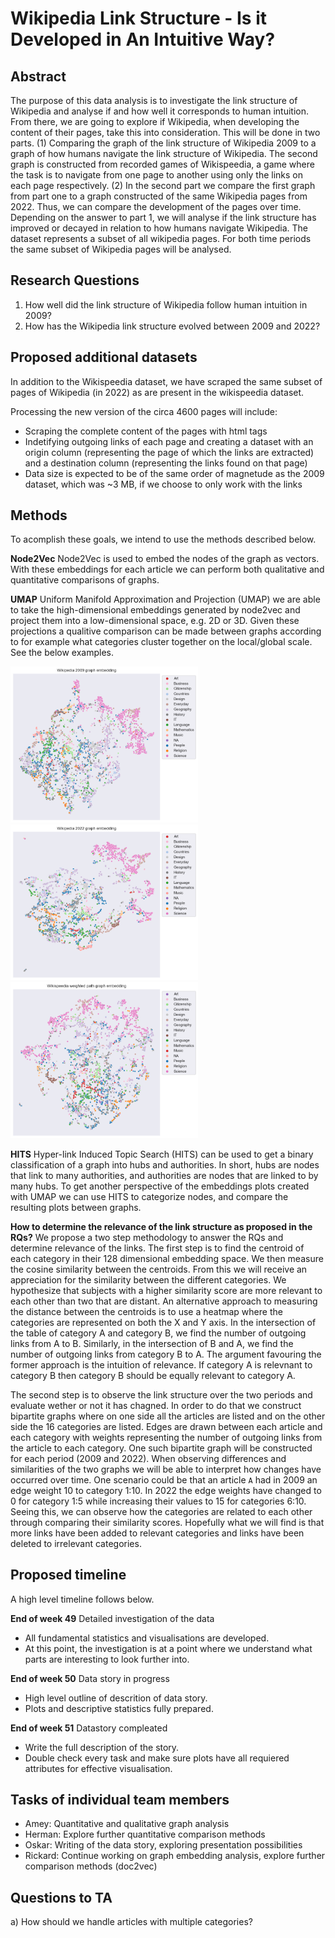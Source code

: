 # Wikipedia Link Structure - Is it Developed in An Intuitive Way?

## Abstract
The purpose of this data analysis is to investigate the link structure of Wikipedia and analyse if and how well it corresponds to human intuition. From there, we are going to explore if Wikipedia, when developing the content of their pages, take this into consideration. This will be done in two parts. (1) Comparing the graph of the link structure of Wikipedia 2009 to a graph of how humans navigate the link structure of Wikipedia. The second graph is constructed from recorded games of Wikispeedia, a game where the task is to navigate from one page to another using only the links on each page respectively. (2) In the second part we compare the first graph from part one to a graph constructed of the same Wikipedia pages from 2022. Thus, we can compare the development of the pages over time. Depending on the answer to part 1, we will analyse if the link structure has improved or decayed in relation to how humans navigate Wikipedia. The dataset represents a subset of all wikipedia pages. For both time periods the same subset of Wikipedia pages will be analysed.

## Research Questions
1. How well did the link structure of Wikipedia follow human intuition in 2009?
2. How has the Wikipedia link structure evolved between 2009 and 2022?

## Proposed additional datasets
In addition to the Wikispeedia dataset, we have scraped the same subset of pages of Wikipedia (in 2022) as are present in the wikispeedia dataset.

Processing the new version of the circa 4600 pages will include:
* Scraping the complete content of the pages with html tags
* Indetifying outgoing links of each page and creating a dataset with an origin column (representing the page of which the links are extracted) and a destination column (representing the links found on that page)
* Data size is expected to be of the same order of magnetude as the 2009 dataset, which was ~3 MB, if we choose to only work with the links


## Methods
To acomplish these goals, we intend to use the methods described below.

**Node2Vec**
Node2Vec is used to embed the nodes of the graph as vectors. With these embeddings for each article we can perform both qualitative and quantitative comparisons of graphs.

**UMAP**
Uniform Manifold Approximation and Projection (UMAP) we are able to take the high-dimensional embeddings generated by node2vec and project them into a low-dimensional space, e.g. 2D or 3D. Given these projections a qualitive comparison can be made between graphs according to for example what categories cluster together on the local/global scale. See the below examples.

<img src="images/2009_category.png" width="300"> <img src="images/2022_category.png" width="300"> <img src="images/wikispeedia_category.png" width="300">

**HITS**
Hyper-link Induced Topic Search (HITS) can be used to get a binary classification of a graph into hubs and authorities. In short, hubs are nodes that link to many authorities, and authorities are nodes that are linked to by many hubs. To get another perspective of the embeddings plots created with UMAP we can use HITS to categorize nodes, and compare the resulting plots between graphs.

**How to determine the relevance of the link structure as proposed in the RQs?**
We propose a two step methodology to answer the RQs and determine relevance of the links. The first step is to find the centroid of each category in their 128 dimensional embedding space. We then measure the cosine similarity between the centroids. From this we will receive an appreciation for the similarity between the different categories. We hypothesize that subjects with a higher similarity score are more relevant to each other than two that are distant. An alternative approach to measuring the distance between the centroids is to use a heatmap where the categories are represented on both the X and Y axis. In the intersection of the table of category A and category B, we find the number of outgoing links from A to B. Similarly, in the intersection of B and A, we find the number of outgoing links from category B to A. The argument favouring the former approach is the intuition of relevance. If category A is relevnant to category B then category B should be equally relevant to category A.

The second step is to observe the link structure over the two periods and evaluate wether or not it has chagned. In order to do that we construct bipartite graphs where on one side all the articles are listed and on the other side the 16 categories are listed. Edges are drawn between each article and each category with weights representing the number of outgoing links from the article to each category. One such bipartite graph will be constructed for each period (2009 and 2022). When observing differences and similarities of the two graphs we will be able to interpret how changes have occurred over time. One scenario could be that an article `A` had in 2009 an edge weight 10 to category 1:10. In 2022 the edge weights have changed to 0 for category 1:5 while increasing their values to 15 for categories 6:10. Seeing this, we can observe how the categories are related to each other through comparing their similarity scores. Hopefully what we will find is that more links have been added to relevant categories and links have been deleted to irrelevant categories. 


## Proposed timeline
A high level timeline follows below. 

**End of week 49**
Detailed investigation of the data
- All fundamental statistics and visualisations are developed.
- At this point, the investigation is at a point where we understand what parts are interesting to look further into. 

**End of week 50**
Data story in progress
- High level outline of descrition of data story.
- Plots and descriptive statistics fully prepared.

**End of week 51**
Datastory compleated 
- Write the full description of the story.
- Double check every task and make sure plots have all requiered attributes for effective visualisation. 

## Tasks of individual team members
* Amey: Quantitative and qualitative graph analysis
* Herman: Explore further quantitative comparison methods
* Oskar: Writing of the data story, exploring presentation possibilities 
* Rickard: Continue working on graph embedding analysis, explore further comparison methods (doc2vec) 

## Questions to TA

a) How should we handle articles with multiple categories?










